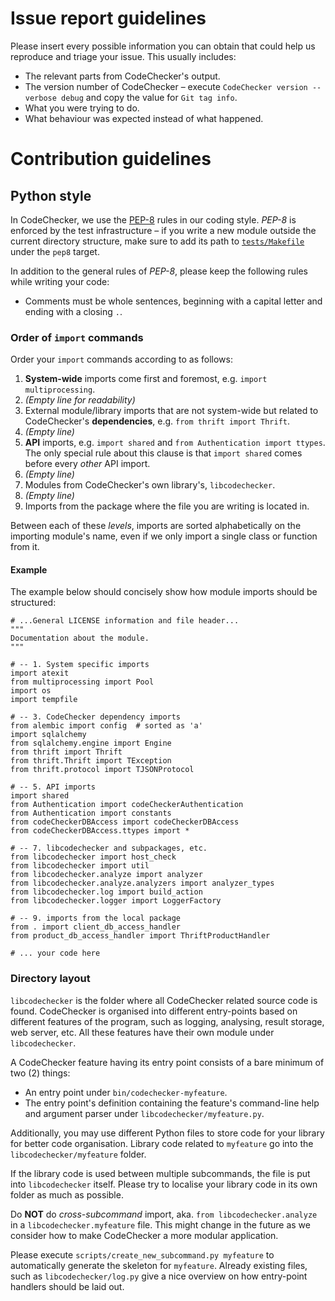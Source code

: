 Issue report guidelines
=======================
Please insert every possible information you can obtain that could help us
reproduce and triage your issue. This usually includes:

 * The relevant parts from CodeChecker's output.
 * The version number of CodeChecker &ndash; execute
   `CodeChecker version --verbose debug` and copy the value for `Git tag info`.
 * What you were trying to do.
 * What behaviour was expected instead of what happened.


Contribution guidelines
=======================

Python style
------------
In CodeChecker, we use the [PEP-8](https://www.python.org/dev/peps/pep-0008)
rules in our coding style. _PEP-8_ is enforced by the test infrastructure
&ndash; if you write a new module outside the current directory structure,
make sure to add its path to [`tests/Makefile`](`tests/Makefile`) under the
`pep8` target.

In addition to the general rules of _PEP-8_, please keep the following rules
while writing your code:

  * Comments must be whole sentences, beginning with a capital letter and
    ending with a closing `.`.

### Order of `import` commands
Order your `import` commands according to as follows:

  1. **System-wide** imports come first and foremost, e.g.
    `import multiprocessing`.
  2. _(Empty line for readability)_
  3. External module/library imports that are not system-wide but related to
     CodeChecker's **dependencies**, e.g. `from thrift import Thrift`.
  4. _(Empty line)_
  5. **API** imports, e.g. `import shared` and `from Authentication import
     ttypes`. The only special rule about this clause is that `import shared`
     comes before every _other_ API import.
  6. _(Empty line)_
  7. Modules from CodeChecker's own library's, `libcodechecker`.
  8. _(Empty line)_
  9. Imports from the package where the file you are writing is located in.

Between each of these _levels_, imports are sorted alphabetically on the
importing module's name, even if we only import a single class or function from
it.

#### Example
The example below should concisely show how module imports should be
structured:

~~~~{.py}
# ...General LICENSE information and file header...
"""
Documentation about the module.
"""

# -- 1. System specific imports
import atexit
from multiprocessing import Pool
import os
import tempfile

# -- 3. CodeChecker dependency imports
from alembic import config  # sorted as 'a'
import sqlalchemy
from sqlalchemy.engine import Engine
from thrift import Thrift
from thrift.Thrift import TException
from thrift.protocol import TJSONProtocol

# -- 5. API imports
import shared
from Authentication import codeCheckerAuthentication
from Authentication import constants
from codeCheckerDBAccess import codeCheckerDBAccess
from codeCheckerDBAccess.ttypes import *

# -- 7. libcodechecker and subpackages, etc.
from libcodechecker import host_check
from libcodechecker import util
from libcodechecker.analyze import analyzer
from libcodechecker.analyze.analyzers import analyzer_types
from libcodechecker.log import build_action
from libcodechecker.logger import LoggerFactory

# -- 9. imports from the local package
from . import client_db_access_handler
from product_db_access_handler import ThriftProductHandler

# ... your code here
~~~~

### Directory layout
`libcodechecker` is the folder where all CodeChecker related source code is
found. CodeChecker is organised into different entry-points based on different
features of the program, such as logging, analysing, result storage, web
server, etc. All these features have their own module under `libcodechecker`.

A CodeChecker feature having its entry point consists of a bare minimum of
two (2) things:

 * An entry point under `bin/codechecker-myfeature`.
 * The entry point's definition containing the feature's command-line help and
   argument parser under `libcodechecker/myfeature.py`.

Additionally, you may use different Python files to store code for your library
for better code organisation. Library code related to `myfeature` go into the
`libcodechecker/myfeature` folder.

If the library code is used between multiple subcommands, the file is put into
`libcodechecker` itself. Please try to localise your library code in its own
folder as much as possible.

Do **NOT** do _cross-subcommand_ import, aka. `from libcodechecker.analyze` in
a `libcodechecker.myfeature` file. This might change in the future as we
consider how to make CodeChecker a more modular application.

Please execute `scripts/create_new_subcommand.py myfeature` to automatically
generate the skeleton for `myfeature`. Already existing files, such as
`libcodechecker/log.py` give a nice overview on how entry-point handlers should
be laid out.
